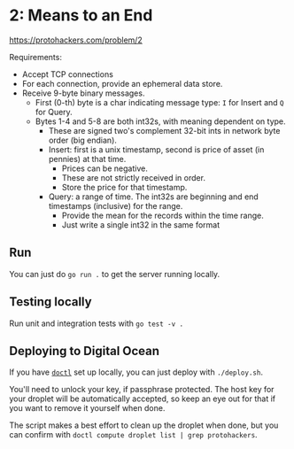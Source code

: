 # 2: Means to an End

https://protohackers.com/problem/2

Requirements:

* Accept TCP connections
* For each connection, provide an ephemeral data store.
* Receive 9-byte binary messages.
    * First (0-th) byte is a char indicating message type: `I` for Insert and `Q` for Query.
    * Bytes 1-4 and 5-8 are both int32s, with meaning dependent on type.
        * These are signed two's complement 32-bit ints in network byte order (big endian).
        * Insert: first is a unix timestamp, second is price of asset (in pennies) at that time.
            * Prices can be negative.
            * These are not strictly received in order.
            * Store the price for that timestamp.
        * Query: a range of time. The int32s are beginning and end timestamps (inclusive) for the range.
            * Provide the mean for the records within the time range.
            * Just write a single int32 in the same format

## Run
You can just do `go run .` to get the server running locally.

## Testing locally
Run unit and integration tests with `go test -v .`

## Deploying to Digital Ocean
If you have [`doctl`](https://docs.digitalocean.com/reference/doctl/) set up locally,
you can just deploy with `./deploy.sh`.

You'll need to unlock your key, if passphrase protected.
The host key for your droplet will be automatically accepted,
so keep an eye out for that if you want to remove it yourself when done.

The script makes a best effort to clean up the droplet when done,
but you can confirm with `doctl compute droplet list | grep protohackers`.
